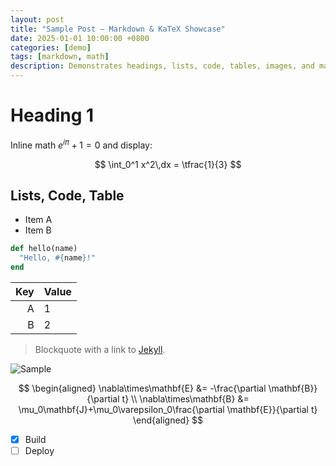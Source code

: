 ```yaml
---
layout: post
title: "Sample Post — Markdown & KaTeX Showcase"
date: 2025-01-01 10:00:00 +0800
categories: [demo]
tags: [markdown, math]
description: Demonstrates headings, lists, code, tables, images, and math in Jekyll.
---
```


# Heading 1

Inline math $e^{i\pi}+1=0$ and display:

$$
\int_0^1 x^2\,dx = \tfrac{1}{3}
$$

## Lists, Code, Table

- Item A
- Item B

```ruby
def hello(name)
  "Hello, #{name}!"
end
```

| Key | Value |
|---:|:------|
| A  | 1     |
| B  | 2     |

> Blockquote with a link to [Jekyll](https://jekyllrb.com/).

![Sample](/assets/img/sample.png)

$$
\begin{aligned}
\nabla\times\mathbf{E} &= -\frac{\partial \mathbf{B}}{\partial t} \\
\nabla\times\mathbf{B} &= \mu_0\mathbf{J}+\mu_0\varepsilon_0\frac{\partial \mathbf{E}}{\partial t}
\end{aligned}
$$

- [x] Build
- [ ] Deploy
